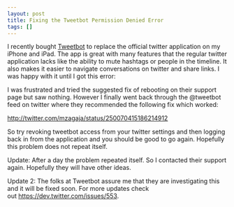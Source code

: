 ```yaml
---
layout: post
title: Fixing the Tweetbot Permission Denied Error
tags: []
---
```

I recently bought <a href="http://itunes.apple.com/us/app/tweetbot-for-twitter-iphone/id428851691?mt=8">Tweetbot</a> to replace the official twitter application on my iPhone and iPad. The app is great with many features that the regular twitter application lacks like the ability to mute hashtags or people in the timeline. It also makes it easier to navigate conversations on twitter and share links. I was happy with it until I got this error:



I was frustrated and tried the suggested fix of rebooting on their support page but saw nothing. However I finally went back through the @tweetbot feed on twitter where they recommended the following fix which worked:

http://twitter.com/mzagaja/status/250070415186214912

So try revoking tweetbot access from your twitter settings and then logging back in from the application and you should be good to go again. Hopefully this problem does not repeat itself.

Update: After a day the problem repeated itself. So I contacted their support again. Hopefully they will have other ideas.

Update 2: The folks at Tweetbot assure me that they are investigating this and it will be fixed soon. For more updates check out <a href="https://dev.twitter.com/issues/553">https://dev.twitter.com/issues/553</a>.

&nbsp;
